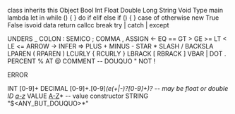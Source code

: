 class inherits this
Object
Bool
Int
Float
Double
Long
String
Void
Type
main
lambda
let in
while () { } do
if elif else
if () { }
case of
otherwise
new
True
False
isvoid
data
return
callcc
break
try | catch | except

UNDERS  _
COLON   :
SEMICO  ;
COMMA   ,
ASSIGN  <-
EQ      ==
GT      >
GE      >=
LT      <
LE      <=
ARROW   ->
INFER   =>
PLUS    +
MINUS   -
STAR    *
SLASH   /
BACKSLA \
LPAREN  (
RPAREN  )
LCURLY  {
RCURLY  }
LBRACK  [
RBRACK  ]
VBAR    |
DOT     .
PERCENT %
AT      @
COMMENT --
DOUQUO  "
NOT     !

ERROR


INT     [0-9]+
DECIMAL [0-9]+.[0-9]*(e(+|-)?[0-9]+)?   -- may be float or double
ID      [a-z](a-zA-Z0-9|_)*
VALUE   [A-Z](a-zA-Z|_)*  -- value constructor
STRING  "$<ANY_BUT_DOUQUO>*"

